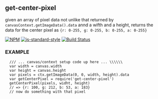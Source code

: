 get-center-pixel
----------------

given an array of pixel data not unlike that returned by `canvasContext.getImageData().data` annd a wifth and a height, returns the data for the center pixel as `{r: 0-255, g: 0-255, b: 0-255, a: 0-255}`

[![NPM](https://nodei.co/npm/get-center-pixel.png)](https://nodei.co/npm/get-center-pixel/) [![js-standard-style](https://img.shields.io/badge/code%20style-standard-brightgreen.svg?style=flat)](https://github.com/feross/standard) [![Build Status](https://secure.travis-ci.org/coleww/get-center-pixel.png)](http://travis-ci.org/coleww/get-center-pixel)

### EXAMPLE

```
  /// ... canvas/context setup code up here ... \\\\\\
  var width = canvas.width
  var height = canvas.height
  var pixels = ctx.getImageData(0, 0, width, height).data
  var getCenterPixel = require('get-center-pixel')
  getCenterPixel(pixels, widht, height)
  // => {r: 100, g: 212, b: 53, a: 183}
  // now do something with that pixel
```

